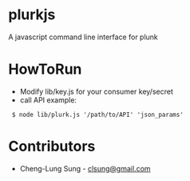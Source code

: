 plurkjs
==============================
A javascript command line interface for plunk

HowToRun
==============================

  * Modify lib/key.js for your consumer key/secret
  * call API example:

  ` $ node lib/plurk.js '/path/to/API' 'json_params'`

Contributors
==============================

  * Cheng-Lung Sung - clsung@gmail.com